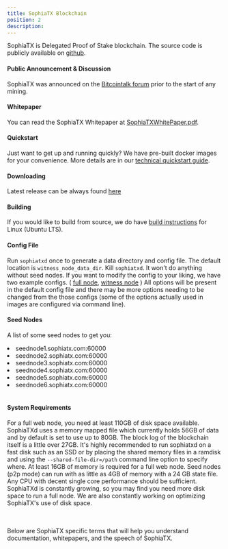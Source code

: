 ```yaml
---
title: SophiaTX Blockchain
position: 2
description:
---
```



SophiaTX is Delegated Proof of Stake blockchain. The source code is publicly available on [github](https://github.com/SophiaTX/SophiaTX). 

#### Public Announcement & Discussion

SophiaTX was announced on the
[Bitcointalk forum](https://bitcointalk.org/index.php?topic=2214715.0) prior to
the start of any mining.

#### Whitepaper
 
You can read the SophiaTX Whitepaper at [SophiaTXWhitePaper.pdf](https://www.sophiatx.com/storage/web/SophiaTX_Whitepaper_v1.9.pdf).

#### Quickstart

Just want to get up and running quickly? We have pre-built docker images for your convenience. More details are in our [technical quickstart guide](/quickstart/#quickstart-technical-quickstart).

#### Downloading

Latest release can be always found [here](https://github.com/SophiaTX/SophiaTX/releases)

#### Building

If you would like to build from source, we do have [build instructions](/quickstart/#quickstart-build-instructions) for Linux (Ubuntu LTS).

#### Config File

Run `sophiatxd` once to generate a data directory and config file. The default location is `witness_node_data_dir`. Kill `sophiatxd`. It won't do anything without seed nodes. If you want to modify the config to your liking, we have two example configs. ( [full node](https://github.com/SophiaTX/SophiaTX/blob/develop/contrib/fullnode_config.ini), [witness node](https://github.com/SophiaTX/SophiaTX/blob/develop/contrib/witness_config.ini) ) All options will be present in the default config file and there may be more options needing to be changed from the those configs (some of the options actually used in images are configured via command line).

#### Seed Nodes

A list of some seed nodes to get you:
<li>seednode1.sophiatx.com:60000</li>
<li>seednode2.sophiatx.com:60000</li>
<li>seednode3.sophiatx.com:60000</li>
<li>seednode4.sophiatx.com:60000</li>
<li>seednode5.sophiatx.com:60000</li>
<li>seednode6.sophiatx.com:60000</li>
<br>

#### System Requirements

For a full web node, you need at least 110GB of disk space available. SophiaTXd uses a memory mapped file which currently holds 56GB of data and by default is set to use up to 80GB. The block log of the blockchain itself is a little over 27GB. It's highly recommended to run sophiatxd on a fast disk such as an SSD or by placing the shared memory files in a ramdisk and using the `--shared-file-dir=/path` command line option to specify where. At least 16GB of memory is required for a full web node. Seed nodes (p2p mode) can run with as little as 4GB of memory with a 24 GB state file. Any CPU with decent single core performance should be sufficient. SophiaTXd is constantly growing, so you may find you need more disk space to run a full node. We are also constantly working on optimizing SophiaTX's use of disk space.

<br>
<br>
Below are SophiaTX specific terms that will help you understand documentation, whitepapers, and the speech of SophiaTX.